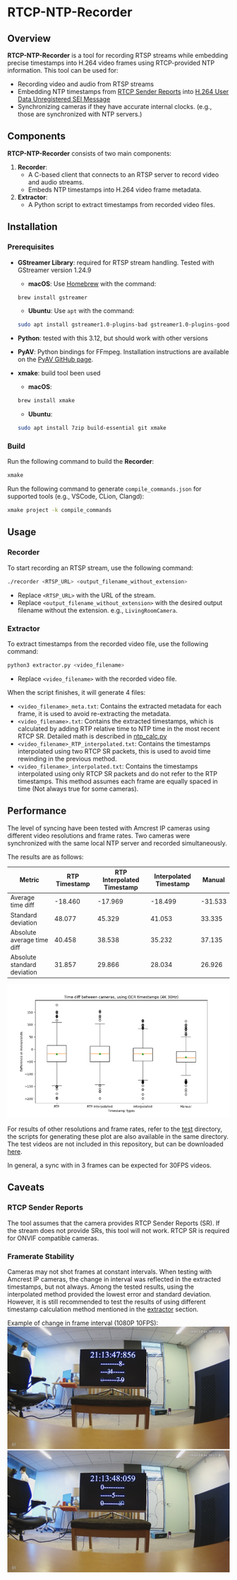 # RTCP-NTP-Recorder

## Overview

**RTCP-NTP-Recorder** is a tool for recording RTSP streams while embedding precise timestamps into H.264 video frames using RTCP-provided NTP information. This tool can be used for:

- Recording video and audio from RTSP streams
- Embedding NTP timestamps from [RTCP Sender Reports](https://www4.cs.fau.de/Projects/JRTP/pmt/node83.html) into [H.264 User Data Unregistered SEI Message](https://learn.microsoft.com/en-us/openspecs/office_protocols/ms-h264pf/3d5fb9c1-efe8-4092-a60d-5321adce9c2e)
- Synchronizing cameras if they have accurate internal clocks. (e.g., those are synchronized with NTP servers.)

## Components

**RTCP-NTP-Recorder** consists of two main components:

1. **Recorder**:
   - A C-based client that connects to an RTSP server to record video and audio streams.
   - Embeds NTP timestamps into H.264 video frame metadata.
2. **Extractor**:
   - A Python script to extract timestamps from recorded video files.

## Installation

### Prerequisites

- **GStreamer Library**: required for RTSP stream handling. Tested with GStreamer version 1.24.9
  - **macOS**: Use [Homebrew](https://brew.sh/) with the command:
  ```sh
  brew install gstreamer
  ```
  - **Ubuntu**: Use `apt` with the command:
  ```sh
  sudo apt install gstreamer1.0-plugins-bad gstreamer1.0-plugins-good gstreamer1.0-tools libgstreamer-plugins-bad1.0-dev libgstreamer-plugins-base1.0-dev libgstreamer1.0-dev
  ```
- **Python**: tested with this 3.12, but should work with other versions
- **PyAV**: Python bindings for FFmpeg. Installation instructions are available on the [PyAV GitHub page](https://github.com/PyAV-Org/PyAV).
- **xmake**: build tool been used

  - **macOS**:

  ```sh
  brew install xmake
  ```

  - **Ubuntu**:

  ```sh
  sudo apt install 7zip build-essential git xmake
  ```

### Build

Run the following command to build the **Recorder**:

```sh
xmake
```

Run the following command to generate `compile_commands.json` for supported tools (e.g., VSCode, CLion, Clangd):

```sh
xmake project -k compile_commands
```

## Usage

### Recorder

To start recording an RTSP stream, use the following command:

```sh
./recorder <RTSP_URL> <output_filename_without_extension>
```

- Replace `<RTSP_URL>` with the URL of the stream.
- Replace `<output_filename_without_extension>` with the desired output filename without the extension. e.g., `LivingRoomCamera`.

### Extractor

To extract timestamps from the recorded video file, use the following command:

```sh
python3 extractor.py <video_filename>
```

- Replace `<video_filename>` with the recorded video file.

When the script finishes, it will generate 4 files:

- `<video_filename>_meta.txt`: Contains the extracted metadata for each frame, it is used to avoid re-extracting the metadata.
- `<video_filename>.txt`: Contains the extracted timestamps, which is calculated by adding RTP relative time to NTP time in the most recent RTCP SR. Detailed math is described in [ntp_calc.py](./tools/ntp_calc.py)
- `<video_filename>_RTP_interpolated.txt`: Contains the timestamps interpolated using two RTCP SR packets, this is used to avoid time rewinding in the previous method.
- `<video_filename>_interpolated.txt`: Contains the timestamps interpolated using only RTCP SR packets and do not refer to the RTP timestamps. This method assumes each frame are equally spaced in time (Not always true for some cameras).

## Performance

The level of syncing have been tested with Amcrest IP cameras using different video resolutions and frame rates. Two cameras were synchronized with the same local NTP server and recorded simultaneously.

The results are as follows:

| Metric                      | RTP Timestamp | RTP Interpolated Timestamp | Interpolated Timestamp | Manual  |
| --------------------------- | ------------- | -------------------------- | ---------------------- | ------- |
| Average time diff           | -18.460       | -17.969                    | -18.499                | -31.533 |
| Standard deviation          | 48.077        | 45.329                     | 41.053                 | 33.335  |
| Absolute average time diff  | 40.458        | 38.538                     | 35.232                 | 37.135  |
| Absolute standard deviation | 31.857        | 29.866                     | 28.034                 | 26.926  |

![4K 30FPS](./test/4k-boxplot.png)

For results of other resolutions and frame rates, refer to the [test](./test) directory, the scripts for generating these plot are also available in the same directory. The test videos are not included in this repository, but can be downloaded [here](https://drive.google.com/drive/folders/1qIzWJv_rcBqx15bp4oC86xy1X5J7hAKM?usp=sharing).

In general, a sync with in 3 frames can be expected for 30FPS videos.

## Caveats

### RTCP Sender Reports

The tool assumes that the camera provides RTCP Sender Reports (SR). If the stream does not provide SRs, this tool will not work. RTCP SR is required for ONVIF compatible cameras.

### Framerate Stability

Cameras may not shot frames at constant intervals. When testing with Amcrest IP cameras, the change in interval was reflected in the extracted timestamps, but not always. Among the tested results, using the interpolated method provided the lowest error and standard deviation. However, it is still recommended to test the results of using different timestamp calculation method mentioned in the [extractor](#extractor-1) section.

Example of change in frame interval (1080P 10FPS):
![Change in frame interval](./test/interval_0.png)
![Change in frame interval](./test/interval_1.png)
